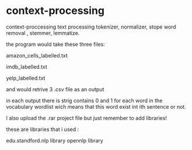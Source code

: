 # context-processing
context-proccessing text processing tokenizer, normalizer, stope word removal , stemmer, lemmatize. 


the program would take these three files:

amazon_cells_labelled.txt

imdb_labelled.txt

yelp_labelled.txt


and would retrive 3 .csv file as an output 

in each output there is strig contains 0 and 1 for each word in the vocabulary wordlist  wich means that this word exist int ith sentence or not.

I also upload the .rar project file but just remember to add libraries!

these are libraries that i used :

edu.standford.nlp library
opennlp library
